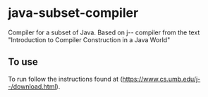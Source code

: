 # java-subset-compiler
Compiler for a subset of Java. Based on j-- compiler from the text "Introduction to Compiler Construction in a Java World"

## To use
To run follow the instructions found at (https://www.cs.umb.edu/j--/download.html).
